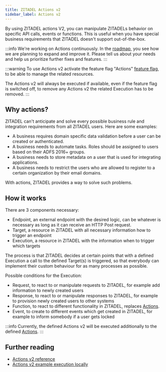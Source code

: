 ```yaml
---
title: ZITADEL Actions v2
sidebar_label: Actions v2
---
```


By using ZITADEL actions V2, you can manipulate ZITADELs behavior on specific API calls, events or functions.
This is useful when you have special business requirements that ZITADEL doesn't support out-of-the-box.

:::info
We're working on Actions continuously. In the [roadmap](https://zitadel.com/roadmap), you see how we are planning to expand and improve it. Please tell us about your needs and help us prioritize further fixes and features.
:::

:::warning
To use Actions v2 activate the feature flag "Actions" [feature flag](/docs/apis/resources/feature_service_v2/feature-service-set-instance-features), to be able to manage the related resources.

The Actions v2 will always be executed if available, even if the feature flag is switched off, to remove any Actions v2 the related Execution has to be removed.
:::

## Why actions?
ZITADEL can't anticipate and solve every possible business rule and integration requirements from all ZITADEL users. Here are some examples:
- A business requires domain specific data validation before a user can be created or authenticated.
- A business needs to automate tasks. Roles should be assigned to users based on their ADFS 2016+ groups.
- A business needs to store metadata on a user that is used for integrating applications.
- A business needs to restrict the users who are allowed to register to a certain organization by their email domains.

With actions, ZITADEL provides a way to solve such problems.

## How it works
There are 3 components necessary:
- Endpoint, an external endpoint with the desired logic, can be whatever is necessary as long as it can receive an HTTP Post request.
- Target, a resource in ZITADEL with all necessary information how to trigger an endpoint
- Execution, a resource in ZITADEL with the information when to trigger which targets

The process is that ZITADEL decides at certain points that with a defined Execution a call to the defined Target(s) is triggered, 
so that everybody can implement their custom behaviour for as many processes as possible.

Possible conditions for the Execution:
- Request, to react to or manipulate requests to ZITADEL, for example add information to newly created users
- Response, to react to or manipulate responses to ZITADEL, for example to provision newly created users to other systems
- Function, to react to different functionality in ZITADEL, replaces [Actions](/concepts/features/actions).
- Event, to create to different events which get created in ZITADEL, for example to inform somebody if a user gets locked

:::info
Currently, the defined Actions v2 will be executed additionally to the defined [Actions](/concepts/features/actions).
:::

## Further reading

- [Actions v2 reference](/apis/actions/v3/usage)
- [Actions v2 example execution locally](/apis/actions/v3/testing-locally)